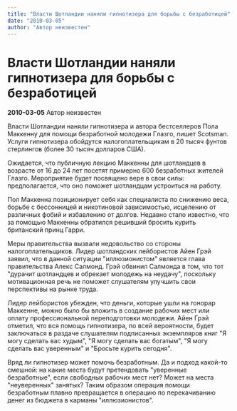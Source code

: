 ```yaml
---
title: "Власти Шотландии наняли гипнотизера для борьбы с безработицей"
date: "2010-03-05"
author: "Автор неизвестен"
---
```


# Власти Шотландии наняли гипнотизера для борьбы с безработицей

**2010-03-05** Автор неизвестен

Власти Шотландии наняли гипнотизера и автора бестселлеров Пола Маккенну для помощи безработной молодежи Глазго, пишет Scotsman. Услуги гипнотизера обойдутся налогоплательщикам в 20 тысяч фунтов стерлингов (более 30 тысяч долларов США).

Ожидается, что публичную лекцию Маккенны для шотландцев в возрасте от 16 до 24 лет посетят примерно 600 безработных жителей Глазго. Мероприятие будет посвящено вере в свои силы: предполагается, что оно поможет шотландцам устроиться на работу.

Пол Маккенна позиционирует себя как специалиста по снижению веса, борьбе с бессонницей и никотиновой зависимостью, исцелению от различных фобий и избавлению от долгов. Недавно стало известно, что за помощью Маккенны обратился решивший бросить курить британский принц Гарри.

Меры правительства вызвали недовольство со стороны налогоплательщиков. Лидер шотландских лейбористов Айен Грэй заявил, что в данной ситуации "иллюзионистом" является глава правительства Алекс Салмонд. Грэй обвинил Салмонда в том, что тот "дурачит шотландцев и обрекает молодежь на неудачу", поскольку мотивационная речь не поможет слушателям улучшить свои перспективы на рынке труда.

Лидер лейбористов убежден, что деньги, которые ушли на гонорар Маккенне, можно было бы вложить в создание рабочих мест или оплату профессиональной переподготовки молодежи. Айен Грэй отметил, что вся помощь гипнотизера, по всей вероятности, будет заключаться в раздаче слушателям подписанных экземпляров книг "Я могу сделать вас худым", "Я могу сделать вас богатым", "Я могу сделать вас уверенным" и "Бросьте курить сегодня".

Вряд ли гипнотизер может помочь безработным. Да и подход какой-то смешной: на какие места будут претендовать "уверенные безработные", если свободных рабочих мест нет? Может на места "неуверенных" занятых? Таким образом операция помощи безработным плавно превращается в операцию по перекачиванию денег из бюджета в карманы "иллюзионистов".
